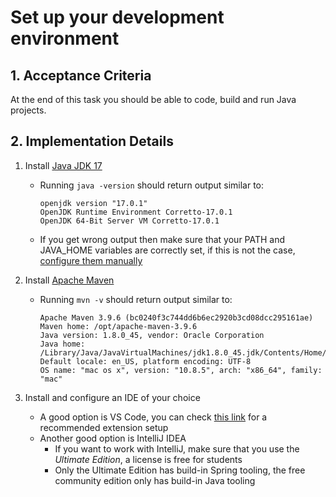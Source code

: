# Set up your development environment

## 1. Acceptance Criteria

At the end of this task you should be able to code, build and run Java projects.

## 2. Implementation Details

1. Install [Java JDK 17](https://docs.aws.amazon.com/corretto/latest/corretto-17-ug/downloads-list.html)
    * Running `java -version` should return output similar to:

        ```console
        openjdk version "17.0.1" 
        OpenJDK Runtime Environment Corretto-17.0.1
        OpenJDK 64-Bit Server VM Corretto-17.0.1
        ```
    * If you get wrong output then make sure that your PATH and JAVA_HOME variables are correctly set, if this is not the case, [configure them manually](https://www.baeldung.com/java-home-on-windows-mac-os-x-linux)
1. Install [Apache Maven](https://maven.apache.org/install.html)
    * Running `mvn -v` should return output similar to:
    
        ```console
        Apache Maven 3.9.6 (bc0240f3c744dd6b6ec2920b3cd08dcc295161ae)
        Maven home: /opt/apache-maven-3.9.6
        Java version: 1.8.0_45, vendor: Oracle Corporation
        Java home: /Library/Java/JavaVirtualMachines/jdk1.8.0_45.jdk/Contents/Home/jre
        Default locale: en_US, platform encoding: UTF-8
        OS name: "mac os x", version: "10.8.5", arch: "x86_64", family: "mac"
        ```

1. Install and configure an IDE of your choice
    * A good option is VS Code, you can check [this link](https://code.visualstudio.com/docs/java/java-spring-boot) for a recommended extension setup
    * Another good option is IntelliJ IDEA
        * If you want to work with IntelliJ, make sure that you use the _Ultimate Edition_, a license is free for students
        * Only the Ultimate Edition has build-in Spring tooling, the free community edition only has build-in Java tooling